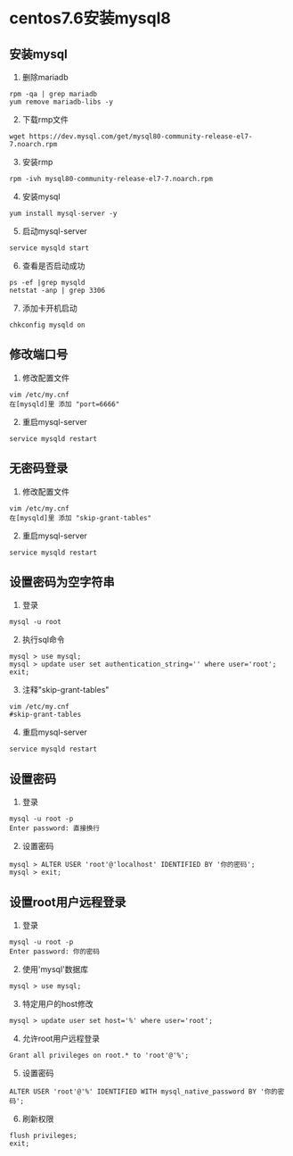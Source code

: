 # centos7.6安装mysql8

## 安装mysql
1. 删除mariadb
```shell
rpm -qa | grep mariadb
yum remove mariadb-libs -y
```
2. 下载rmp文件
```shell
wget https://dev.mysql.com/get/mysql80-community-release-el7-7.noarch.rpm
```
3. 安装rmp
```shell
rpm -ivh mysql80-community-release-el7-7.noarch.rpm
```
4. 安装mysql
```shell
yum install mysql-server -y
```
5. 启动mysql-server
```shell
service mysqld start
```
6. 查看是否启动成功
```shell
ps -ef |grep mysqld
netstat -anp | grep 3306
```
7. 添加卡开机启动
```shell
chkconfig mysqld on
```

## 修改端口号

1. 修改配置文件
```shell
vim /etc/my.cnf
在[mysqld]里 添加 "port=6666"
```
2. 重启mysql-server
```shell
service mysqld restart
```

## 无密码登录

1. 修改配置文件
```shell
vim /etc/my.cnf
在[mysqld]里 添加 "skip-grant-tables"
```
2. 重启mysql-server
```shell
service mysqld restart
```

## 设置密码为空字符串

1. 登录
```shell
mysql -u root
```
2. 执行sql命令
```shell
mysql > use mysql;
mysql > update user set authentication_string='' where user='root';
exit;
```
3. 注释"skip-grant-tables"
```shell
vim /etc/my.cnf
#skip-grant-tables
```
4. 重启mysql-server
```shell
service mysqld restart
```

## 设置密码

1. 登录
```shell
mysql -u root -p
Enter password: 直接换行
```
2. 设置密码
```shell
mysql > ALTER USER 'root'@'localhost' IDENTIFIED BY '你的密码';
mysql > exit;
```

## 设置root用户远程登录

1. 登录
```shell
mysql -u root -p
Enter password: 你的密码
```
2. 使用'mysql'数据库
```shell
mysql > use mysql;
```
3. 特定用户的host修改
```shell
mysql > update user set host='%' where user='root';
```
4. 允许root用户远程登录
```shell
Grant all privileges on root.* to 'root'@'%';
```
5. 设置密码
```shell
ALTER USER 'root'@'%' IDENTIFIED WITH mysql_native_password BY '你的密码';
```
6. 刷新权限
```shell
flush privileges;
exit;
```
